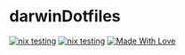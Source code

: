 # darwinDotfiles

[![nix testing](https://img.shields.io/badge/Powered%20by-Nix-blue.svg)](https://nixos.org/)
[![nix testing](https://github.com/meanvoid/nix-flakes/actions/workflows/tests.yml/badge.svg)](https://github.com/meanvoid/nix-flakes/actions/workflows/tests.yml)
[![Made With Love](https://img.shields.io/badge/Made%20With-Love-lightblue.svg)](https://github.com/meanvoid/nix-flakes)
